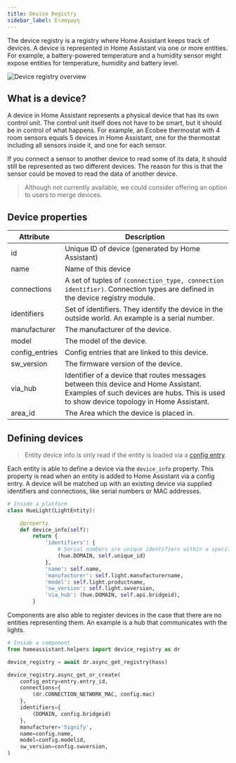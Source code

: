 ```yaml
---
title: Device Registry
sidebar_label: Εισαγωγή
---
```


The device registry is a registry where Home Assistant keeps track of devices. A device is represented in Home Assistant via one or more entities. For example, a battery-powered temperature and a humidity sensor might expose entities for temperature, humidity and battery level.

![Device registry overview](/img/en/device_registry/overview.png)

## What is a device?

A device in Home Assistant represents a physical device that has its own control unit. The control unit itself does not have to be smart, but it should be in control of what happens. For example, an Ecobee thermostat with 4 room sensors equals 5 devices in Home Assistant, one for the thermostat including all sensors inside it, and one for each sensor.

If you connect a sensor to another device to read some of its data, it should still be represented as two different devices. The reason for this is that the sensor could be moved to read the data of another device.

> Although not currently available, we could consider offering an option to users to merge devices.

## Device properties

| Attribute      | Description                                                                                                                                                                    |
| -------------- | ------------------------------------------------------------------------------------------------------------------------------------------------------------------------------ |
| id             | Unique ID of device (generated by Home Assistant)                                                                                                                              |
| name           | Name of this device                                                                                                                                                            |
| connections    | A set of tuples of `(connection_type, connection identifier)`. Connection types are defined in the device registry module.                                                     |
| identifiers    | Set of identifiers. They identify the device in the outside world. An example is a serial number.                                                                              |
| manufacturer   | The manufacturer of the device.                                                                                                                                                |
| model          | The model of the device.                                                                                                                                                       |
| config_entries | Config entries that are linked to this device.                                                                                                                                 |
| sw_version     | The firmware version of the device.                                                                                                                                            |
| via_hub        | Identifier of a device that routes messages between this device and Home Assistant. Examples of such devices are hubs. This is used to show device topology in Home Assistant. |
| area_id        | The Area which the device is placed in.                                                                                                                                        |

## Defining devices

> Entity device info is only read if the entity is loaded via a [config entry](config_entries_index.md).

Each entity is able to define a device via the `device_info` property. This property is read when an entity is added to Home Assistant via a config entry. A device will be matched up with an existing device via supplied identifiers and connections, like serial numbers or MAC addresses.

```python
# Inside a platform
class HueLight(LightEntity):

    @property
    def device_info(self):
        return {
            'identifiers': {
                # Serial numbers are unique identifiers within a specific domain
                (hue.DOMAIN, self.unique_id)
            },
            'name': self.name,
            'manufacturer': self.light.manufacturername,
            'model': self.light.productname,
            'sw_version': self.light.swversion,
            'via_hub': (hue.DOMAIN, self.api.bridgeid),
        }

```

Components are also able to register devices in the case that there are no entities representing them. An example is a hub that communicates with the lights.

```python
# Inside a component
from homeassistant.helpers import device_registry as dr

device_registry = await dr.async_get_registry(hass)

device_registry.async_get_or_create(
    config_entry=entry.entry_id,
    connections={
        (dr.CONNECTION_NETWORK_MAC, config.mac)
    },
    identifiers={
        (DOMAIN, config.bridgeid)
    },
    manufacturer='Signify',
    name=config.name,
    model=config.modelid,
    sw_version=config.swversion,
)
```